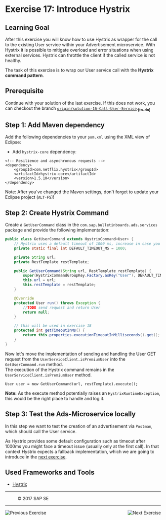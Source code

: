 Exercise 17: Introduce Hystrix
==============================

## Learning Goal
After this exercise you will know how to use Hystrix as wrapper for the call to the existing User service within your Advertisement microservice. With Hystrix it is possible to mitigate overload and error situations when using external services. Hystrix can throttle the client if the called service is not healthy. 

The task of this exercise is to wrap our User service call with the **Hystrix command pattern**.


## Prerequisite
Continue with your solution of the last exercise. If this does not work, you can checkout the branch [`origin/solution-16-Call-User-Service`](https://github.wdf.sap.corp/cc-java/cc-bulletinboard-ads-spring-webmvc/tree/solution-16-Call-User-Service).<sub><b>[to-do]</b></sub>

## Step 1: Add Maven dependency
Add the following dependencies to your `pom.xml` using the XML view of Eclipse:

- Add `hystrix-core` dependency:
```
<!-- Resilience and asynchronous requests -->
<dependency>
    <groupId>com.netflix.hystrix</groupId>
    <artifactId>hystrix-core</artifactId>
    <version>1.5.10</version>
</dependency>
```

Note: After you've changed the Maven settings, don't forget to update your Eclipse project (`ALT-F5`)! 

## Step 2: Create Hystrix Command
Create a `GetUserCommand` class in the `com.sap.bulletinboards.ads.services` package and provide the following implementation:
```java
public class GetUserCommand extends HystrixCommand<User> {
    // Hystrix uses a default timeout of 1000 ms, increase in case you run into problems in remote locations
    private static final int DEFAULT_TIMEOUT_MS = 1000;

    private String url;
    private RestTemplate restTemplate;

    public GetUserCommand(String url, RestTemplate restTemplate) {
        super(HystrixCommandGroupKey.Factory.asKey("User"), DEFAULT_TIMEOUT_MS);
        this.url = url;
        this.restTemplate = restTemplate;
    }

    @Override
    protected User run() throws Exception {
        //TODO send request and return User
        return null;
    }

    // this will be used in exercise 18
    protected int getTimeoutInMs() {
        return this.properties.executionTimeoutInMilliseconds().get();
    }
}
```

Now let's move the implementation of sending and handling the User GET request from the `UserServiceClient.isPremiumUser` into the `GetUserCommand.run` method.   
The execution of the Hystrix command remains in the `UserServiceClient.isPremiumUser` method.
```
User user = new GetUserCommand(url, restTemplate).execute();
```
**Note:** As the execute method potentially raises an `HystrixRuntimeException`, this would be the right place to handle and log it.

## Step 3: Test the Ads-Microservice locally	

In this step we want to test the creation of an advertisement via `Postman`, which should call the User service.

As Hystrix provides some default configuration such as timeout after 1000ms you might face a timeout issue (usually only at the first call). In that context Hystrix expects a fallback implementation, which we are going to introduce in the [next exercise](Exercise_18_Make_Communication_Resilient.md). 

## Used Frameworks and Tools
- [Hystrix](https://github.com/Netflix/Hystrix)

***
<dl>
  <dd>
  <div class="footer">&copy; 2017 SAP SE</div>
  </dd>
</dl>
<hr>
<a href="Exercise_16_Call_UserService.md">
  <img align="left" alt="Previous Exercise">
</a>
<a href="Exercise_18_Make_Communication_Resilient.md">
  <img align="right" alt="Next Exercise">
</a>
